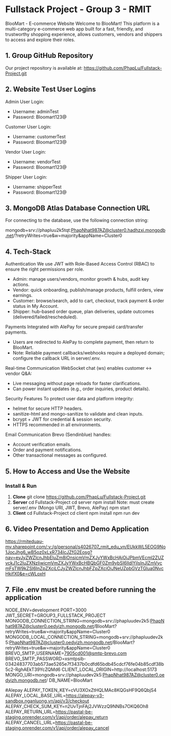 ﻿# Fullstack Project - Group 3 - RMIT 
BlooMart - E-commerce Website
Welcome to BlooMart! This platform is a multi-category e-commerce web app built for a fast, friendly, and trustworthy shopping experience, allows customers, vendors and shippers to access and explore their roles.

## 1. Group GitHub Repository
Our project repository is available at:
https://github.com/PhapLu/Fullstack-Project.git

## 2. Website Test User Logins
Admin User Login:
- Username: adminTest
- Password: Bloomart123@

Customer User Login:
- Username: customerTest
- Password: Bloomart123@

Vendor User Login:
- Username: vendorTest
- Password: Bloomart123@

Shipper User Login:
- Username: shipperTest
- Password: Bloomart123@

## 3. MongoDB Atlas Database Connection URL
For connecting to the database, use the following connection string:

mongodb+srv://phapluu2k5tqt:PhapNhat987AZ@cluster0.hadhzxi.mongodb.net/?retryWrites=true&w=majority&appName=Cluster0

## 4. Tech-Stack
Authentication
We use JWT with Role-Based Access Control (RBAC) to ensure the right permissions per role.
- Admin: manage users/vendors, monitor growth & hubs, audit key actions.
- Vendor: quick onboarding, publish/manage products, fulfill orders, view earnings.
- Customer: browse/search, add to cart, checkout, track payment & order status in My Account.
- Shipper: hub-based order queue, plan deliveries, update outcomes (delivered/failed/rescheduled).

Payments
Integrated with AlePay for secure prepaid card/transfer payments.
- Users are redirected to AlePay to complete payment, then return to BlooMart.
- Note: Reliable payment callbacks/webhooks require a deployed domain; configure the callback URL in server/.env.

Real-time Communication
WebSocket chat (ws) enables customer ↔ vendor Q&A:

- Live messaging without page reloads for faster clarifications.
- Can power instant updates (e.g., order inquiries, product details).

Security Features
To protect user data and platform integrity:
- helmet for secure HTTP headers.
- sanitize-html and mongo-sanitize to validate and clean inputs.
- bcrypt + JWT for credential & session security.
- HTTPS recommended in all environments.

Email Communication
Brevo (Sendinblue) handles:
- Account verification emails.
- Order and payment notifications.
- Other transactional messages as configured.

## 5. How to Access and Use the Website
### Install & Run
1) **Clone**
git clone https://github.com/PhapLu/Fullstack-Project.git
2) **Server**
cd Fullstack-Project
cd server
npm install
Note: must create server/.env (Mongo URI, JWT, Brevo, AlePay)
npm start
3) **Client**
cd Fullstack-Project
cd client
npm install
npm run dev

## 6. Video Presentation and Demo Application
https://rmiteduau-my.sharepoint.com/:v:/g/personal/s4026707_rmit_edu_vn/EUkkWL5EOG9No1JocJhg6_wB5oz0xLxR734lcJZfG2Eosg?nav=eyJyZWZlcnJhbEluZm8iOnsicmVmZXJyYWxBcHAiOiJPbmVEcml2ZUZvckJ1c2luZXNzIiwicmVmZXJyYWxBcHBQbGF0Zm9ybSI6IldlYiIsInJlZmVycmFsTW9kZSI6InZpZXciLCJyZWZlcnJhbFZpZXciOiJNeUZpbGVzTGlua0NvcHkifX0&e=cWLoxH

## 7. File .env must be created before running the application
NODE_ENV=development
PORT=3000
JWT_SECRET=GROUP3_FULLSTACK_PROJECT
MONGODB_CONNECTION_STRING=mongodb+srv://phapluudev2k5:PhapNhat987AZ@cluster0.oedyizh.mongodb.net/BlooMart?retryWrites=true&w=majority&appName=Cluster0
MONGODB_LOCAL_CONNECTION_STRING=mongodb+srv://phapluudev2k5:PhapNhat987AZ@cluster0.oedyizh.mongodb.net/BlooMart?retryWrites=true&w=majority&appName=Cluster0
BREVO_SMTP_USERNAME=7905cd001@smtp-brevo.com
BREVO_SMTP_PASSWORD=xsmtpsib-03424837703ab573ae5265e7f3437b0cdfd65bdb45cdcf76fe04b85cdf38b5c2-RghAEkT39YcZQMd6
CLIENT_LOCAL_ORIGIN=http://localhost:5173
MONGO_URI=mongodb+srv://phapluudev2k5:PhapNhat987AZ@cluster0.oedyizh.mongodb.net/
DB_NAME=BlooMart

#Alepay
ALEPAY_TOKEN_KEY=cVU3XOxZtHQLMAc8KQGsHF9Q6QbjS4
ALEPAY_LOCAL_BASE_URL=https://alepay-v3-sandbox.nganluong.vn/api/v3/checkout
ALEPAY_CHECK_SUM_KEY=n2UvTjnFAj2JVWzzQ9NNBs7OKQ6Oh8
ALEPAY_RETURN_URL=https://pastal-be-staging.onrender.com/v1/api/order/alepay_return
ALEPAY_CANCEL_URL=https://pastal-be-staging.onrender.com/v1/api/order/alepay_cancel
